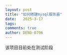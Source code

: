 ```yaml
---
layout: post
title: "如何搭建mysql服务器"
date:   2025-3-17
tags: 
comments: true
author: DENG-0706
---
```

该项目目前处在测试阶段
